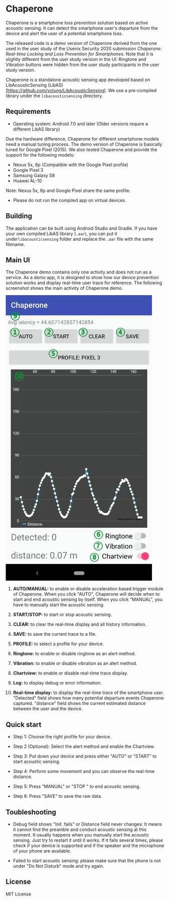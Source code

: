 # Chaperone

Chaperone is a smartphone loss prevention solution based on active acoustic sensing.
It can detect the smartphone user's departure from the device and alert the user of
a potential smartphone loss.

The released code is a demo version of Chaperone derived from the one used in the user study of
the Usenix Security 2020 submission  *Chaperone: Real-time Locking and Loss Prevention
for Smartphones*. Note that it is slightly different from the user study version in the UI:
Ringtone and Vibration buttons were hidden from the user study participants in the user study version.

Chaperone is a standalone acoustic sensing app developed based on
LibAcousticSensing (LibAS) [https://github.com/yctung/LibAcousticSensing].
We use a pre-compiled library under the ```libacousticsensing``` directory.

## Requirements

- Operating system: Android 7.0 and later (Older versions require a different LibAS library)

Due the hardware difference, Chaperone for different smartphone models need a manual
tuning process. The demo version of Chaperone is basically tuned for Google Pixel (2015).
We also tested Chaperone and provide the support for the following models:

- Nexus 5x, 6p (Compatible with the Google Pixel profile)
- Google Pixel 3
- Samsung Galaxy S8
- Huawei AL-10

Note: Nexus 5x, 6p and Google Pixel share the same profile. 

- Please do not run the compiled app on virtual devices.

## Building

The application can be built using Android Studio and Gradle. If you have
your own compiled LibAS library (```.aar```), you can put it
under```libacousticsensing``` folder and replace the ```.aar``` file with
the same filename.

## Main UI

The Chaperone demo contains only one activity and does not run as a service.
As a demo app, it is designed to show how our device prevention solution works
and display real-time user trace for reference. The following screenshot shows
the main activity of Chaperone demo.

![](assets/mainUI.jpg)

1. **AUTO/MANUAL:** to enable or disable acceleration based trigger module of Chaperone. When you
   click "AUTO", Chaperone will decide when to start and end acoustic sensing by itself. When
   you click "MANUAL", you have to manually start the acoustic sensing.

2. **START/STOP:** to start or stop acoustic sensing.

3. **CLEAR:** to clear the real-time display and all history information.


4. **SAVE:** to save the current trace to a file.


5. **PROFILE:** to select a profile for your device.


6. **Ringtone:** to enable or disable ringtone as an alert method.


7. **Vibration:** to enable or disable vibration as an alert method.


8. **Chartview:** to enable or disable real-time trace display.


9. **Log:** to display debug or error information.

10. **Real-time display:** to display the real-time trace of the smartphone user.
"Detected" field shows how many potential departure events Chaperone captured.
"distance" field shows the current estimated distance between the user and the device.


## Quick start

- Step 1: Choose the right profile for your device.

- Step 2 (Optional): Select the alert method and enable the Chartview.

- Step 3: Put down your device and press either "AUTO" or "START" to start acoustic sensing.

- Step 4: Perform some movement and you can observe the real-time distance.

- Step 5: Press "MANUAL" or  "STOP " to end acoustic sensing.

- Step 6: Press "SAVE" to save the raw data.


## Toubleshooting

- Debug field shows "Init. fails" or Distance field never changes: It means it cannot find the preamble and conduct acoustic sensing at this moment.
  It usually happens when you manually start the acoustic sensing. Just try to restart
  it until it works. If it fails several times, please check if your device is supported
  and if the speaker and the microphone of your phone are available.

- Failed to start acoustic sensing: please make sure that the phone is not under "Do Not Disturb" mode and try again. 


## License
MIT License
